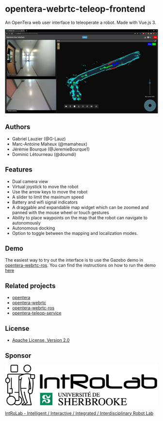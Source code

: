 # opentera-webrtc-teleop-frontend
An OpenTera web user interface to teleoperate a robot. Made with Vue.js 3.

![OpenTera teleop frontend](images/opentera_teleop_frontend.png)

## Authors
* Gabriel Lauzier (@G-Lauz)
* Marc-Antoine Maheux (@mamaheux)
* Jérémie Bourque (@JeremieBourque1)
* Dominic Létourneau (@doumdi)

## Features
* Dual camera view
* Virtual joystick to move the robot
* Use the arrow keys to move the robot
* A slider to limit the maximum speed
* Battery and wifi signal indicators
* A draggable and expandable map widget which can be zoomed and panned with the mouse wheel or touch gestures
* Ability to place waypoints on the map that the robot can navigate to autonomously
* Autonomous docking
* Option to toggle between the mapping and localization modes.

## Demo
The easiest way to try out the interface is to use the Gazebo demo in [opentera-webrtc-ros](https://github.com/introlab/opentera-webrtc-ros). You can find the instructions on how to run the demo [here](https://github.com/introlab/opentera-webrtc-ros/blob/main/opentera_webrtc_demos/README.md)

## Related projects
* [opentera](https://github.com/introlab/opentera)
* [opentera-webrtc](https://github.com/introlab/opentera-webrtc)
* [opentera-webrtc-ros](https://github.com/introlab/opentera-webrtc-ros)
* [opentera-teleop-service](https://github.com/introlab/opentera-teleop-service)

## License

* [Apache License, Version 2.0](LICENSE)
## Sponsor

![IntRoLab](images/IntRoLab.png)

[IntRoLab - Intelligent / Interactive / Integrated / Interdisciplinary Robot Lab](https://introlab.3it.usherbrooke.ca)

